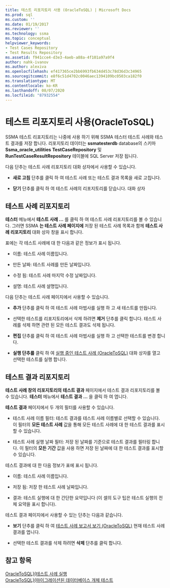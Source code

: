 ```yaml
---
title: 테스트 리포지토리 사용 (OracleToSQL) | Microsoft Docs
ms.prod: sql
ms.custom: ''
ms.date: 01/19/2017
ms.reviewer: ''
ms.technology: ssma
ms.topic: conceptual
helpviewer_keywords:
- Test Cases Repository
- Test Results Repository
ms.assetid: f941cce4-d3e3-4aeb-a88a-4f101a97a9f4
author: nahk-ivanov
ms.author: alexiva
ms.openlocfilehash: ef417365ce2bb6993fb634d453c78d36d3c34965
ms.sourcegitcommit: e8f6c51d4702c0046aec1394109bc0503ca182f0
ms.translationtype: MT
ms.contentlocale: ko-KR
ms.lasthandoff: 08/07/2020
ms.locfileid: "87932554"
---
```

# <a name="using-test-repositories-oracletosql"></a>테스트 리포지토리 사용(OracleToSQL)
SSMA 테스트 리포지토리는 나중에 사용 하기 위해 SSMA 테스터 테스트 사례와 테스트 결과를 저장 합니다. 리포지토리 데이터는 **ssmatesterdb** database의 스키마 **Ssma_oracle_utilities** **TestCaseRepository** 및 **RunTestCaseResultRepository** 테이블에 SQL Server 저장 됩니다.  
  
다음 단추는 테스트 사례 리포지토리 대화 상자에서 사용할 수 있습니다.  
  
-   **새로 고침** 단추를 클릭 하 여 테스트 사례 또는 테스트 결과 목록을 새로 고칩니다.  
  
-   **닫기** 단추를 클릭 하 여 테스트 사례의 리포지토리를 닫습니다. 대화 상자  
  
## <a name="test-cases-repository"></a>테스트 사례 리포지토리  
**테스터** 메뉴에서 **테스트 사례 ...** 를 클릭 하 여 테스트 사례 리포지토리를 볼 수 있습니다. 그러면 SSMA **는 테스트 사례 페이지에** 저장 된 테스트 사례 목록과 함께 **테스트 사례 리포지토리** 대화 상자 창을 표시 합니다.  
  
표에는 각 테스트 사례에 대 한 다음과 같은 정보가 표시 됩니다.  
  
-   이름: 테스트 사례 이름입니다.  
  
-   만든 날짜: 테스트 사례를 만든 날짜입니다.  
  
-   수정 됨: 테스트 사례 마지막 수정 날짜입니다.  
  
-   설명: 테스트 사례 설명입니다.  
  
다음 단추는 테스트 사례 페이지에서 사용할 수 있습니다.  
  
-   **추가** 단추를 클릭 하 여 테스트 사례 마법사를 실행 하 고 새 테스트를 만듭니다.  
  
-   선택한 테스트를 리포지토리에서 삭제 하려면 **제거** 단추를 클릭 합니다. 테스트 사례를 삭제 하면 관련 된 모든 테스트 결과도 삭제 됩니다.  
  
-   **편집** 단추를 클릭 하 여 테스트 사례 마법사를 실행 하 고 선택한 테스트를 변경 합니다.  
  
-   **실행 단추를** 클릭 하 여 [실행 중인 테스트 사례 (OracleToSQL)](https://msdn.microsoft.com/fc208cdb-7373-4f6b-8f6c-cdff9d3dcd02) 대화 상자를 열고 선택한 테스트를 실행 합니다.  
  
## <a name="test-results-repository"></a>테스트 결과 리포지토리  
**테스트 사례 창의 리포지토리의** **테스트 결과** 페이지에서 테스트 결과 리포지토리를 볼 수 있습니다. **테스터** 메뉴에서 **테스트 결과 ...** 을 클릭 하 여 엽니다.  
  
**테스트 결과** 페이지에서 두 개의 필터를 사용할 수 있습니다.  
  
-   테스트 사례 이름 필터: 테스트 결과를 테스트 사례 이름별로 선택할 수 있습니다. 이 필터의 **모든 테스트 사례** 값을 통해 모든 테스트 사례에 대 한 테스트 결과를 표시할 수 있습니다.  
  
-   테스트 사례 실행 날짜 필터: 저장 된 날짜를 기준으로 테스트 결과를 필터링 합니다. 이 필터의 **모든 기간** 값을 사용 하면 저장 된 날짜에 대 한 테스트 결과를 표시할 수 있습니다.  
  
테스트 결과에 대 한 다음 정보가 표에 표시 됩니다.  
  
-   이름: 테스트 사례 이름입니다.  
  
-   저장 됨: 저장 한 테스트 사례 날짜입니다.  
  
-   결과: 테스트 실행에 대 한 간단한 요약입니다 (이 셀의 도구 팁은 테스트 실행의 전체 요약을 표시 합니다).  
  
테스트 결과 페이지에서 사용할 수 있는 단추는 다음과 같습니다.  
  
-   **보기** 단추를 클릭 하 여 [테스트 사례 보고서 보기 &#40;OracleToSQL&#41;](../../ssma/oracle/viewing-test-case-reports-oracletosql.md) 현재 테스트 사례 결과를 엽니다.  
  
-   선택한 테스트 결과를 삭제 하려면 **삭제** 단추를 클릭 합니다.  
  
## <a name="see-also"></a>참고 항목  
[OracleToSQL&#41;&#40;테스트 사례 실행](../../ssma/oracle/running-test-cases-oracletosql.md)  
[OracleToSQL&#41;&#40;마이그레이션된 데이터베이스 개체 테스트](../../ssma/oracle/testing-migrated-database-objects-oracletosql.md)  
  
